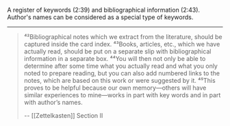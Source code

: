 A register of keywords (2:39) and bibliographical information (2:43).
Author's names can be considered as a special type of keywords.

---

> ⁴²Bibliographical notes which we extract from the literature, should be captured inside the card index. ⁴³Books, articles, etc., which we have actually read, should be put on a separate slip with bibliographical information in a separate box. ⁴⁴You will then not only be able to determine after some time what you actually read and what you only noted to prepare reading, but you can also add numbered links to the notes, which are based on this work or were suggested by it. ⁴⁵This proves to be helpful because our own memory—others will have similar experiences to mine—works in part with key words and in part with author’s names.
>
> -- [[Zettelkasten]] Section II